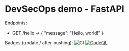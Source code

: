 # DevSecOps demo - FastAPI

Endpoints:
- GET /hello -> { "message": "Hello, world!" }

Badges (update <owner>/<repo> after pushing):
![CI](https://https://github.com/Bhandarynidhi/Internshipdemo/actions/workflows/ci.yml/badge.svg)
[![CodeQL](https://https://github.com/Bhandarynidhi/Internshipdemo/actions/workflows/codeql-analysis.yml/badge.svg)](https://https://github.com/Bhandarynidhi/Internshipdemo/security/code-scanning)
